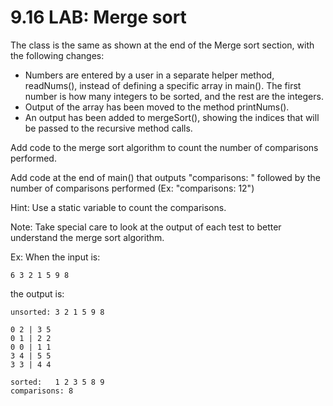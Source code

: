 # 9.16 LAB: Merge sort

The class is the same as shown at the end of the Merge sort section, with the following changes:

- Numbers are entered by a user in a separate helper method, readNums(), instead of defining a specific array in main(). The first number is how many integers to be sorted, and the rest are the integers.
- Output of the array has been moved to the method printNums().
- An output has been added to mergeSort(), showing the indices that will be passed to the recursive method calls.

Add code to the merge sort algorithm to count the number of comparisons performed.

Add code at the end of main() that outputs "comparisons: " followed by the number of comparisons performed (Ex: "comparisons: 12")

Hint: Use a static variable to count the comparisons.

Note: Take special care to look at the output of each test to better understand the merge sort algorithm.

Ex: When the input is:
```
6 3 2 1 5 9 8
```
the output is:
```
unsorted: 3 2 1 5 9 8

0 2 | 3 5
0 1 | 2 2
0 0 | 1 1
3 4 | 5 5
3 3 | 4 4

sorted:   1 2 3 5 8 9
comparisons: 8
```
